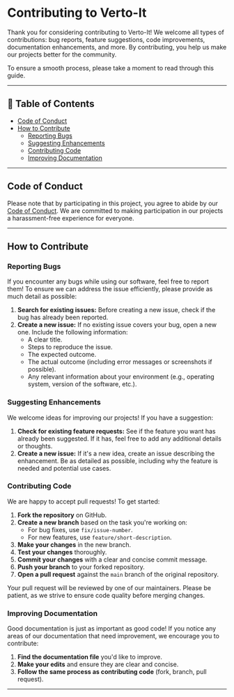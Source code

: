 # Contributing to Verto-It

Thank you for considering contributing to Verto-It! We welcome all types of contributions: bug reports, feature suggestions, code improvements, documentation enhancements, and more. By contributing, you help us make our projects better for the community.

To ensure a smooth process, please take a moment to read through this guide.

---

## 📝 Table of Contents
- [Code of Conduct](#code-of-conduct)
- [How to Contribute](#how-to-contribute)
  - [Reporting Bugs](#reporting-bugs)
  - [Suggesting Enhancements](#suggesting-enhancements)
  - [Contributing Code](#contributing-code)
  - [Improving Documentation](#improving-documentation)

---

## Code of Conduct

Please note that by participating in this project, you agree to abide by our [Code of Conduct](./CODE_OF_CONDUCT.md). We are committed to making participation in our projects a harassment-free experience for everyone.

---

## How to Contribute

### Reporting Bugs

If you encounter any bugs while using our software, feel free to report them! To ensure we can address the issue efficiently, please provide as much detail as possible:

1. **Search for existing issues:** Before creating a new issue, check if the bug has already been reported.
2. **Create a new issue:** If no existing issue covers your bug, open a new one. Include the following information:
   - A clear title.
   - Steps to reproduce the issue.
   - The expected outcome.
   - The actual outcome (including error messages or screenshots if possible).
   - Any relevant information about your environment (e.g., operating system, version of the software, etc.).

### Suggesting Enhancements

We welcome ideas for improving our projects! If you have a suggestion:

1. **Check for existing feature requests:** See if the feature you want has already been suggested. If it has, feel free to add any additional details or thoughts.
2. **Create a new issue:** If it's a new idea, create an issue describing the enhancement. Be as detailed as possible, including why the feature is needed and potential use cases.

### Contributing Code

We are happy to accept pull requests! To get started:

1. **Fork the repository** on GitHub.
2. **Create a new branch** based on the task you're working on:
   - For bug fixes, use `fix/issue-number`.
   - For new features, use `feature/short-description`.
3. **Make your changes** in the new branch.
4. **Test your changes** thoroughly.
5. **Commit your changes** with a clear and concise commit message.
6. **Push your branch** to your forked repository.
7. **Open a pull request** against the `main` branch of the original repository.

Your pull request will be reviewed by one of our maintainers. Please be patient, as we strive to ensure code quality before merging changes.

### Improving Documentation

Good documentation is just as important as good code! If you notice any areas of our documentation that need improvement, we encourage you to contribute:

1. **Find the documentation file** you'd like to improve.
2. **Make your edits** and ensure they are clear and concise.
3. **Follow the same process as contributing code** (fork, branch, pull request).

---

